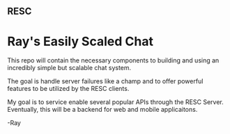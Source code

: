 ## RESC
# Ray's Easily Scaled Chat

This repo will contain the necessary components to building and using
an incredibly simple but scalable chat system. 

The goal is handle server failures like a champ and to offer powerful
features to be utilized by the RESC clients.

My goal is to service enable several popular APIs through the
RESC Server. Eventually, this will be a backend for web and mobile
applicaitons.

-Ray
